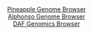 <div id="Pineapple_Genome_Browser" align="center">
  <a href="https://igv.org/app/?sessionURL=blob:zZJta9swFIX_i6BlA8evsR0bykiTtE2TtFlTz2tKMYotO2plyZNkOy_kv08rG_uyQvNhYyCQdJF0zzl69qBBXGBGQQhs3XJ1ywIaEGvWLmBZEXQDSyRAmEMikAY4yhFHNEUg3IMcCgmju6m6uZayEqFhYFl1SkgLpgtHhyXcMQpboaesNAaMELhiHErGhXHOYcMMXDSdFq1gVemqt6O7RgYlNCCp1owKZlSIFkmr3kt.lZICUVaipKyJxK8CEqVHacz0HH7qx4t.miIhJmg7zs76k3H_izOKlpfeYBndXsWRF58ucEGhrDk6M8fRnRgUzXQjy7zX65F4XjXQt9qL9sQZno42FeZInFm.1XN8z3ZcFQymGdr8T57VwEf6xu3n..F2joJNPiUn9jku04U9NHdzWl9033B.0ABhaa1IAOma.6Flao7paa7tdX4srZ5mmoHKhzMMwscnDUgO0xd1_HEP5LZSvACBvtWv6GiA8QxxEHYC0_StILDdrt81g8A6aHtQc_L3wr2I7gLftPu27SU5JlLBnCWCVkKHlOpNmuvF7sg0b7rPs93qK5611xFl8PL2Ob.c3z_kA2_0xyw95V.1fv1AZfQ9iv4Jd.8RosvVsbD1J97QtRVlV.OYZmqGk1kRP4_k8qWeLR_ejOi4eHLGSyjVeVVR25_ENZBjSKUqNFjgFSZYbmOVJGtBaNmOAhekjDBFIuDF6oOpmZrlmh9_A.ocng7fAQ--">Pineapple Genome Browser</a>
</div>
<div id="Alphonso_Genome_Browser" align="center">
  <a href="https://igv.org/app/?sessionURL=blob:zZJfT9swFMW_i6WhTUrzx2nSJhKaArTQAi2jCmFBKHISJ_Vw7GC7CVD1u89Dm_bCJPqwaZIf7Ktr33OOf1vQYSEJZyAE0HQ803GAAeSa9yvUtBQvUIMlCCtEJTaAwBUWmBUYhFtQIalQfH2hb66VamVoWUS1gwaxmpvSNVGDXjhDvTQL3ljHnFKUc4EUF9I6EqjjFqm7QY9z1Lamnu2anlUihSxE2zVnklstZnXW6_eyX6Wsxow3OGs2VJFXAZnWozWWZoU.R8kqKgos5Tl.npWH0fksunEncXrqH6fx8iyJ_eRgRWqG1EbgwyFE82lyO1tddauvMF7A4y80vZkX9WT8wT05mDy1RGB56IycsTvyIbR1MISV.Ol_8qwX2dM3TC_SuEu_ef5Jicujl9nZOJku53RVPbzp2wE7A1BebDQHoFiLUejYhmv7hgf9wY.tMzZsO9DpCE5AeHdvACVQ8aDb77ZAPbeaFiDx4.YVHANwUWIBwkFg2yMnCKA3HA3tIHB2xhZsBP170U7j62BkwwhCP6sIVRrlMpOslSZizOyKyqxf9syyF0EfDcvFcuGeTvPAm0a3k6vx2XX1WPwhSwPo0a_fp42.R9E_oe49QkyV74va02MyQfPlrFmXZX_kXQ5naXWV2zdw0r8ZD9Rm94um4qJBSvfrij7.pK1DgiCmdKEjkuSEEvWc6BR5D0IHuhpaUHDKNYVA1PlH27ANx7M__YbT3d3vvgM-">Alphonso Genome Browser</a>
</div>


<div id="DAF_Genomics_Browser" align="center">
  <a href="https://igv.org/app/?sessionURL=blob:tZF_a9swEIa_iyD9y3Yi2bFjQxhulqaha7I08zJaSrjZ59jMlhxJbtqGfPcJr2OwUcagA0nccT_e0z1H8oBSlYKTiDCHDh1KiUVUIQ5rqJsKF1CjIlEOlUKLSMxRIk.RREeSg9KQ3HwwlYXWjYr6_Qxye4dc1GWqHOU60NhKtLpAk2ozB2p4FhwOyklFbZI19KFqCsGV6EOaolL2oN8g320PYJ6fsW3XErd1W.myU92aIcxgmZODmbbkGT7.ZZD_oGxO.S7erOOu_gqf5tk4vprHn91pcjvzJ7fJ8nKT.JuzdbnjoFuJ49Xoy2zeYxf.quqx88W5MdkDbSet8T5.msTXi0PPfX82fWxKiWpMAzpyA596PjlZpBJpa1CQtJA0op4VsJHFPM9.Md2hb3YhRUmiu3uLaAnpN5N.dyT6qTHAiMJ927GziJAZShLZ4WAQ0DBkQy_wBmFIT9aRtLJ6Y6IXyU0YDFjMmO98hdro52XVrdEI_Rl8K5y_dTb3X3FxDCUdrgSbBO2eFyu4XE6f17P9ehm_gskir34rF7IGbUI_3BcoUBm1Grn.RcU93Z..Aw--">DAF Genomics Browser</a>
</div>

